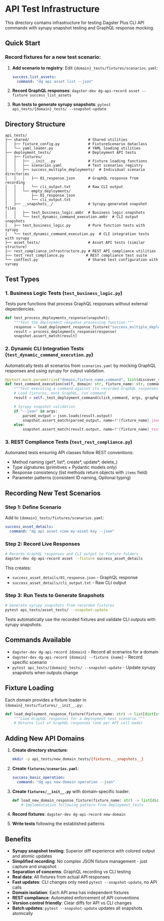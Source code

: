 # API Test Infrastructure

This directory contains infrastructure for testing Dagster Plus CLI API commands with syrupy snapshot testing and GraphQL response mocking.

## Quick Start

### Record fixtures for a new test scenario:

1. **Add scenario to registry**: Edit `{domain}_tests/fixtures/scenarios.yaml`:

   ```yaml
   success_list_assets:
     command: "dg api asset list --json"
   ```

2. **Record GraphQL responses**: `dagster-dev dg-api-record asset --fixture success_list_assets`

3. **Run tests to generate syrupy snapshots**: `pytest api_tests/{domain}_tests/ --snapshot-update`

## Directory Structure

```
api_tests/
├── shared/                           # Shared utilities
│   ├── fixture_config.py             # FixtureScenario dataclass
│   └── yaml_loader.py                # YAML loading utilities
├── deployment_tests/                 # Deployment API tests
│   ├── fixtures/
│   │   ├── __init__.py               # Fixture loading functions
│   │   ├── scenarios.yaml            # Test scenarios registry
│   │   ├── success_multiple_deployments/  # Individual scenario directories
│   │   │   ├── 01_response.json      # GraphQL response from recording
│   │   │   └── cli_output.txt        # Raw CLI output
│   │   └── empty_deployments/
│   │       ├── 01_response.json
│   │       └── cli_output.txt
│   ├── __snapshots__/                # Syrupy-generated snapshot files
│   │   ├── test_business_logic.ambr  # Business logic snapshots
│   │   └── test_dynamic_command_execution.ambr  # CLI output snapshots
│   ├── test_business_logic.py        # Pure function tests with syrupy
│   └── test_dynamic_command_execution.py  # CLI integration tests with syrupy
├── asset_tests/                      # Asset API tests (similar structure)
├── rest_compliance_infrastructure.py # REST API compliance utilities
├── test_rest_compliance.py          # REST compliance test suite
└── conftest.py                       # Shared test configuration with syrupy
```

## Test Types

### 1. Business Logic Tests (`test_business_logic.py`)

Tests pure functions that process GraphQL responses without external dependencies.

```python
def test_process_deployments_response(snapshot):
    """Test the deployment response processing function."""
    response = load_deployment_response_fixture("success_multiple_deployments")[0]
    result = process_deployments_response(response)
    snapshot.assert_match(result)
```

### 2. Dynamic CLI Integration Tests (`test_dynamic_command_execution.py`)

Automatically tests all scenarios from `scenarios.yaml` by mocking GraphQL responses and using syrupy for output validation.

```python
@pytest.mark.parametrize("domain,fixture_name,command", list(discover_scenario_fixtures()))
def test_command_execution(self, domain: str, fixture_name: str, command: str, snapshot):
    """Test executing a command against its recorded GraphQL responses."""
    # Load fixtures, mock GraphQL, run command
    result = self._test_deployment_command(click_command, args, graphql_responses, fixture_name)

    # Syrupy snapshot validation
    if "--json" in args:
        parsed_output = json.loads(result.output)
        snapshot.assert_match(parsed_output, name=f"{fixture_name}_json_output")
    else:
        snapshot.assert_match(result.output, name=f"{fixture_name}_text_output")
```

### 3. REST Compliance Tests (`test_rest_compliance.py`)

Automated tests ensuring API classes follow REST conventions:

- Method naming (get*, list*, create*, update*, delete\_)
- Type signatures (primitives + Pydantic models only)
- Response consistency (list methods return objects with `items` field)
- Parameter patterns (consistent ID naming, Optional typing)

## Recording New Test Scenarios

### Step 1: Define Scenario

Add to `{domain}_tests/fixtures/scenarios.yaml`:

```yaml
success_asset_details:
  command: "dg api asset view my-asset-key --json"
```

### Step 2: Record Live Responses

```bash
# Records GraphQL responses and CLI output to fixture folders
dagster-dev dg-api-record asset --fixture success_asset_details
```

This creates:

- `success_asset_details/01_response.json` - GraphQL response
- `success_asset_details/cli_output.txt` - Raw CLI output

### Step 3: Run Tests to Generate Snapshots

```bash
# Generate syrupy snapshots from recorded fixtures
pytest api_tests/asset_tests/ --snapshot-update
```

Tests automatically use the recorded fixtures and validate CLI outputs with syrupy snapshots.

## Commands Available

- `dagster-dev dg-api-record {domain}` - Record all scenarios for a domain
- `dagster-dev dg-api-record {domain} --fixture {name}` - Record specific scenario
- `pytest api_tests/{domain}_tests/ --snapshot-update` - Update syrupy snapshots when outputs change

## Fixture Loading

Each domain provides a fixture loader in `{domain}_tests/fixtures/__init__.py`:

```python
def load_deployment_response_fixture(fixture_name: str) -> list[dict[str, Any]]:
    """Load GraphQL responses for a deployment test scenario."""
    # Returns list of GraphQL responses (one per API call made)
```

## Adding New API Domains

1. **Create directory structure**:

   ```bash
   mkdir -p api_tests/new_domain_tests/{fixtures,__snapshots__}
   ```

2. **Create `fixtures/scenarios.yaml`**:

   ```yaml
   success_basic_operation:
     command: "dg api new-domain operation --json"
   ```

3. **Create `fixtures/__init__.py`** with domain-specific loader:

   ```python
   def load_new_domain_response_fixture(fixture_name: str) -> list[dict[str, Any]]:
       # Implementation following pattern from deployment_tests
   ```

4. **Record fixtures**: `dagster-dev dg-api-record new-domain`

5. **Write tests** following the established patterns

## Benefits

- **Syrupy snapshot testing**: Superior diff experience with colored output and atomic updates
- **Simplified recording**: No complex JSON fixture management - just capture and snapshot
- **Separation of concerns**: GraphQL recording vs CLI testing
- **Real data**: All fixtures from actual API responses
- **Fast updates**: CLI changes only need `pytest --snapshot-update`, no API calls
- **Domain isolation**: Each API area has independent fixtures
- **REST compliance**: Automated enforcement of API conventions
- **Version control friendly**: Clear diffs for API vs CLI changes
- **Batch updates**: `pytest --snapshot-update` updates all snapshots atomically
